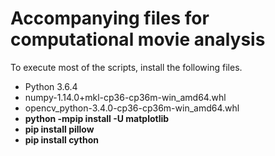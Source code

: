 # Accompanying files for computational movie analysis

To execute most of the scripts, install the following files.

- Python 3.6.4
- numpy-1.14.0+mkl-cp36-cp36m-win_amd64.whl
- opencv_python-3.4.0-cp36-cp36m-win_amd64.whl
- **python -mpip install -U matplotlib**
- **pip install pillow**
- **pip install cython**